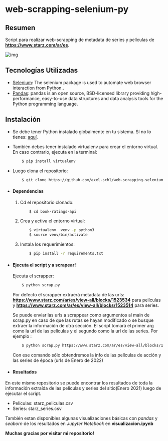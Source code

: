 # web-scrapping-selenium-py

## Resumen
Script para realizar web-scrapping de metadata de series y películas de **https://www.starz.com/ar/es**.

![img](https://i.imgur.com/vXIk7w9.png)
## Tecnologías Utilizadas
* [Selenium](https://www.selenium.dev/selenium/docs/api/py/index.html): The selenium package is used to automate web browser interaction from Python..
* [Pandas](https://pandas.pydata.org/docs/): pandas is an open source, BSD-licensed library providing high-performance, easy-to-use data structures and data analysis tools for the Python programming language.


## Instalación
* Se debe tener Python instalado globalmente en tu sistema. Sí no lo tienes: [aquí](https://www.python.org").
* También debes tener instalado virtualenv para crear el entorno virtual. En caso contrario, ejecuta en la terminal:
    ```bash
        $ pip install virtualenv
    ```
* Luego clona el repositorio:
    ```bash
        $ git clone https://github.com/axel-schl/web-scrapping-selenium-py.git
    ```

* #### Dependencias
    1. Cd el repositorio clonado:
        ```bash
            $ cd book-ratings-api
        ```
    2. Crea y activa el entorno virtual:
        ```bash
            $ virtualenv  venv -p python3
            $ source venv/bin/activate
        ```
    3. Instala los requerimientos:
        ```bash
            $ pip install -r requirements.txt
        ```
   

* #### Ejecuta el script y a scrapear!

    Ejecuta el scrapper:
    ```bash
        $ python scrap.py 
    ```
    Por defecto el scrapper extraerá metadata de las urls: **https://www.starz.com/ar/es/view-all/blocks/1523534** para películas
    y **https://www.starz.com/ar/es/view-all/blocks/1523514** para series.
    
    Se puede enviar las urls a scrappear como argumentos al main de scrap.py en caso de que las rutas se hayan modificado o se busque extraer la información de otra sección. 
    El script tomará el primer arg como la url de las películas y el segundo como la url de las series. Por ejemplo :
    ```bash
        $ python scrap.py https://www.starz.com/ar/es/view-all/blocks/1523536 https://www.starz.com/ar/es/view-all/blocks/1523517
    ```
    Con ese comando sólo obtendremos la info de las películas de acción y las series de época (urls de Enero de 2022)
   
    
    
   
    
 * #### Resultados
  
 En este mismo repositorio se puede encontrar los resultados de toda la información extraída de las peliculas y series del sitio(Enero 2021) luego de ejecutar el script.
 
 * Películas: starz_peliculas.csv
 * Series: starz_series.csv
 
 También estan disponibles  algunas visualizaciones básicas con *pandas* y *seaborn* de los resultados en *Jupyter Notebook* en **visualizacion.ipynb**


**Muchas gracias por visitar mi repositorio!**
